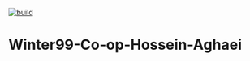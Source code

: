 [![build](https://github.com/Star-Academy/Winter99-Co-op-Hossein-Aghaei/actions/workflows/dotnet.yml/badge.svg)](https://github.com/Star-Academy/Winter99-Co-op-Hossein-Aghaei/actions/workflows/dotnet.yml)

# Winter99-Co-op-Hossein-Aghaei
